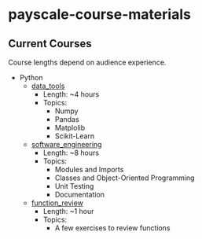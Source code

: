 # payscale-course-materials

## Current Courses

Course lengths depend on audience experience.

- Python
    - [data_tools](python/data_tools/README.md)
        - Length: ~4 hours
        - Topics:
            - Numpy
            - Pandas
            - Matplolib
            - Scikit-Learn
    - [software_engineering](python/software_engineering/README.md)
        - Length: ~8 hours
        - Topics:
            - Modules and Imports
            - Classes and Object-Oriented Programming
            - Unit Testing
            - Documentation
    - [function_review](python/function_review/)
        - Length: ~1 hour
        - Topics:
            - A few exercises to review functions
